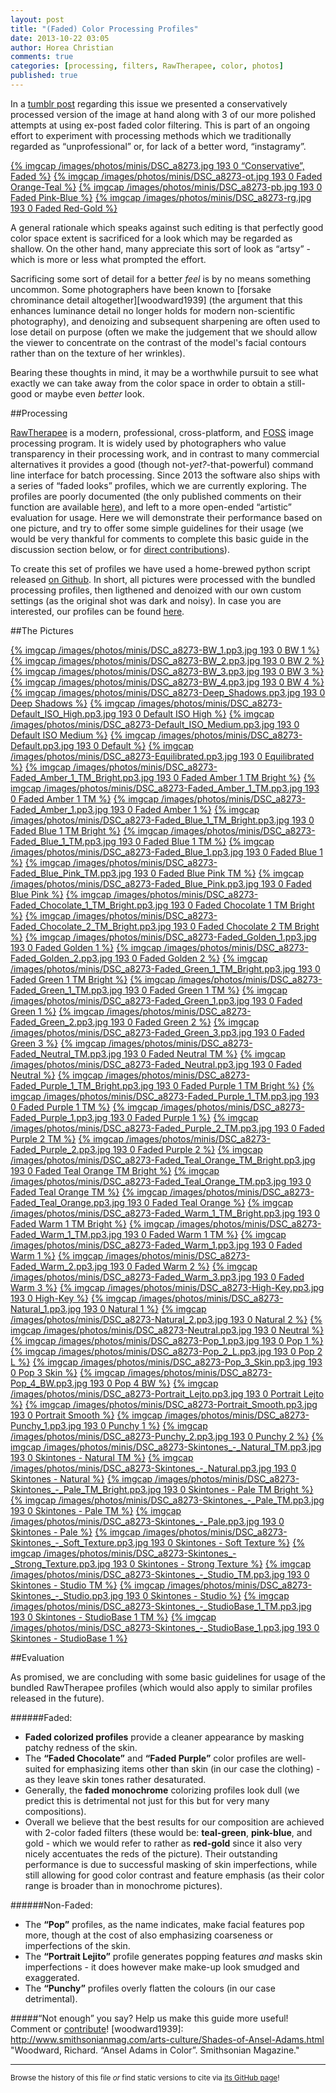 ```yaml
---
layout: post
title: "(Faded) Color Processing Profiles"
date: 2013-10-22 03:05
author: Horea Christian
comments: true
categories: [processing, filters, RawTherapee, color, photos]
published: true
---
```


In a [tumblr post](http://tmblr.co/ZHI4LqyOnj9f) regarding this issue we presented a conservatively processed version of the image at hand along with 3 of our more polished attempts at using ex-post faded color filtering.
This is part of an ongoing effort to experiment with processing methods which we traditionally regarded as “unprofessional” or, for lack of a better word, “instagramy”.

[{% imgcap  /images/photos/minis/DSC_a8273.jpg 193 0 “Conservative”, Faded %}](http://chymera.eu/photo/blog/DSC_a8273.jpg)
[{% imgcap  /images/photos/minis/DSC_a8273-ot.jpg 193 0 Faded Orange-Teal %}](http://chymera.eu/photo/blog/DSC_a8273-ot.jpg)
[{% imgcap  /images/photos/minis/DSC_a8273-pb.jpg 193 0 Faded Pink-Blue %}](http://chymera.eu/photo/blog/DSC_a8273-pb.jpg)
[{% imgcap  /images/photos/minis/DSC_a8273-rg.jpg 193 0 Faded Red-Gold %}](http://chymera.eu/photo/blog/DSC_a8273-rg.jpg)

A general rationale which speaks against such editing is that perfectly good color space extent is sacrificed for a look which may be regarded as shallow.
On the other hand, many appreciate this sort of look as “artsy” - which is more or less what prompted the effort.
<!-- more -->
Sacrificing some sort of detail for a better *feel* is by no means something uncommon.
Some photographers have been known to [forsake chrominance detail altogether][woodward1939] 
(the argument that this enhances luminance detail no longer holds for modern non-scientific photography),
and denoizing and subsequent sharpening are often used to lose detail on purpose 
(often we make the judgement that we should allow the viewer to concentrate on the contrast of the model's facial contours rather than on the texture of her wrinkles).

Bearing these thoughts in mind, it may be a worthwhile pursuit to see what exactly we can take away from the color space in order to obtain a still-good or maybe even *better* look.

##Processing

[RawTherapee](https://en.wikipedia.org/wiki/RawTherapee) is a modern, professional, cross-platform, and [FOSS](https://en.wikipedia.org/wiki/FOSS) image processing program.
It is widely used by photographers who value transparency in their processing work, and in contrast to many commercial alternatives it provides a good (though not-*yet?*-that-powerful) command line interface for batch processing.
Since 2013 the software also ships with a series of “faded looks” profiles, which we are currently exploring.
The profiles are poorly documented (the only published comments on their function are available [here](https://code.google.com/p/rawtherapee/issues/detail?id=1738)), and left to a more open-ended “artistic” evaluation for usage.
Here we will demonstrate their performance based on one picture, and try to offer some simple guidelines for their usage 
(we would be very thankful for comments to complete this basic guide in the discussion section below, or for [direct contributions](http://photo.chymera.eu/interact/)).

To create this set of profiles we have used a home-brewed python script released [on Github](https://github.com/TheChymera/RTbatch).
In short, all pictures were processed with the bundled processing profiles, then ligthened and denoized with our own custom settings (as the original shot was dark and noisy).
In case you are interested, our profiles can be found [here](https://github.com/TheChymera/RTbatch/tree/master/profiles).  

##The Pictures

[{% imgcap  /images/photos/minis/DSC_a8273-BW_1.pp3.jpg 193 0 BW 1 %}](http://chymera.eu/photo/blog/DSC_a8273-BW_1.pp3.jpg)
[{% imgcap  /images/photos/minis/DSC_a8273-BW_2.pp3.jpg 193 0 BW 2 %}](http://chymera.eu/photo/blog/DSC_a8273-BW_2.pp3.jpg)
[{% imgcap  /images/photos/minis/DSC_a8273-BW_3.pp3.jpg 193 0 BW 3 %}](http://chymera.eu/photo/blog/DSC_a8273-BW_3.pp3.jpg)
[{% imgcap  /images/photos/minis/DSC_a8273-BW_4.pp3.jpg 193 0 BW 4 %}](http://chymera.eu/photo/blog/DSC_a8273-BW_4.pp3.jpg)
[{% imgcap  /images/photos/minis/DSC_a8273-Deep_Shadows.pp3.jpg 193 0 Deep Shadows %}](http://chymera.eu/photo/blog/DSC_a8273-Deep_Shadows.pp3.jpg)
[{% imgcap  /images/photos/minis/DSC_a8273-Default_ISO_High.pp3.jpg 193 0 Default ISO High %}](http://chymera.eu/photo/blog/DSC_a8273-Default_ISO_High.pp3.jpg)
[{% imgcap  /images/photos/minis/DSC_a8273-Default_ISO_Medium.pp3.jpg 193 0 Default ISO Medium %}](http://chymera.eu/photo/blog/DSC_a8273-Default_ISO_Medium.pp3.jpg)
[{% imgcap  /images/photos/minis/DSC_a8273-Default.pp3.jpg 193 0 Default %}](http://chymera.eu/photo/blog/DSC_a8273-Default.pp3.jpg)
[{% imgcap  /images/photos/minis/DSC_a8273-Equilibrated.pp3.jpg 193 0 Equilibrated %}](http://chymera.eu/photo/blog/DSC_a8273-Equilibrated.pp3.jpg)
[{% imgcap  /images/photos/minis/DSC_a8273-Faded_Amber_1_TM_Bright.pp3.jpg 193 0 Faded Amber 1 TM Bright %}](http://chymera.eu/photo/blog/DSC_a8273-Faded_Amber_1_TM_Bright.pp3.jpg)
[{% imgcap  /images/photos/minis/DSC_a8273-Faded_Amber_1_TM.pp3.jpg 193 0 Faded Amber 1 TM %}](http://chymera.eu/photo/blog/DSC_a8273-Faded_Amber_1_TM.pp3.jpg)
[{% imgcap  /images/photos/minis/DSC_a8273-Faded_Amber_1.pp3.jpg 193 0 Faded Amber 1 %}](http://chymera.eu/photo/blog/DSC_a8273-Faded_Amber_1.pp3.jpg)
[{% imgcap  /images/photos/minis/DSC_a8273-Faded_Blue_1_TM_Bright.pp3.jpg 193 0 Faded Blue 1 TM Bright %}](http://chymera.eu/photo/blog/DSC_a8273-Faded_Blue_1_TM_Bright.pp3.jpg)
[{% imgcap  /images/photos/minis/DSC_a8273-Faded_Blue_1_TM.pp3.jpg 193 0 Faded Blue 1 TM %}](http://chymera.eu/photo/blog/DSC_a8273-Faded_Blue_1_TM.pp3.jpg)
[{% imgcap  /images/photos/minis/DSC_a8273-Faded_Blue_1.pp3.jpg 193 0 Faded Blue 1 %}](http://chymera.eu/photo/blog/DSC_a8273-Faded_Blue_1.pp3.jpg)
[{% imgcap  /images/photos/minis/DSC_a8273-Faded_Blue_Pink_TM.pp3.jpg 193 0 Faded Blue Pink TM %}](http://chymera.eu/photo/blog/DSC_a8273-Faded_Blue_Pink_TM.pp3.jpg)
[{% imgcap  /images/photos/minis/DSC_a8273-Faded_Blue_Pink.pp3.jpg 193 0 Faded Blue Pink %}](http://chymera.eu/photo/blog/DSC_a8273-Faded_Blue_Pink.pp3.jpg)
[{% imgcap  /images/photos/minis/DSC_a8273-Faded_Chocolate_1_TM_Bright.pp3.jpg 193 0 Faded Chocolate 1 TM Bright %}](http://chymera.eu/photo/blog/DSC_a8273-Faded_Chocolate_1_TM_Bright.pp3.jpg)
[{% imgcap  /images/photos/minis/DSC_a8273-Faded_Chocolate_2_TM_Bright.pp3.jpg 193 0 Faded Chocolate 2 TM Bright %}](http://chymera.eu/photo/blog/DSC_a8273-Faded_Chocolate_2_TM_Bright.pp3.jpg)
[{% imgcap  /images/photos/minis/DSC_a8273-Faded_Golden_1.pp3.jpg 193 0 Faded Golden 1 %}](http://chymera.eu/photo/blog/DSC_a8273-Faded_Golden_1.pp3.jpg)
[{% imgcap  /images/photos/minis/DSC_a8273-Faded_Golden_2.pp3.jpg 193 0 Faded Golden 2 %}](http://chymera.eu/photo/blog/DSC_a8273-Faded_Golden_2.pp3.jpg)
[{% imgcap  /images/photos/minis/DSC_a8273-Faded_Green_1_TM_Bright.pp3.jpg 193 0 Faded Green 1 TM Bright %}](http://chymera.eu/photo/blog/DSC_a8273-Faded_Green_1_TM_Bright.pp3.jpg)
[{% imgcap  /images/photos/minis/DSC_a8273-Faded_Green_1_TM.pp3.jpg 193 0 Faded Green 1 TM %}](http://chymera.eu/photo/blog/DSC_a8273-Faded_Green_1_TM.pp3.jpg)
[{% imgcap  /images/photos/minis/DSC_a8273-Faded_Green_1.pp3.jpg 193 0 Faded Green 1 %}](http://chymera.eu/photo/blog/DSC_a8273-Faded_Green_1.pp3.jpg)
[{% imgcap  /images/photos/minis/DSC_a8273-Faded_Green_2.pp3.jpg 193 0 Faded Green 2 %}](http://chymera.eu/photo/blog/DSC_a8273-Faded_Green_2.pp3.jpg)
[{% imgcap  /images/photos/minis/DSC_a8273-Faded_Green_3.pp3.jpg 193 0 Faded Green 3 %}](http://chymera.eu/photo/blog/DSC_a8273-Faded_Green_3.pp3.jpg)
[{% imgcap  /images/photos/minis/DSC_a8273-Faded_Neutral_TM.pp3.jpg 193 0 Faded Neutral TM %}](http://chymera.eu/photo/blog/DSC_a8273-Faded_Neutral_TM.pp3.jpg)
[{% imgcap  /images/photos/minis/DSC_a8273-Faded_Neutral.pp3.jpg 193 0 Faded Neutral %}](http://chymera.eu/photo/blog/DSC_a8273-Faded_Neutral.pp3.jpg)
[{% imgcap  /images/photos/minis/DSC_a8273-Faded_Purple_1_TM_Bright.pp3.jpg 193 0 Faded Purple 1 TM Bright %}](http://chymera.eu/photo/blog/DSC_a8273-Faded_Purple_1_TM_Bright.pp3.jpg)
[{% imgcap  /images/photos/minis/DSC_a8273-Faded_Purple_1_TM.pp3.jpg 193 0 Faded Purple 1 TM %}](http://chymera.eu/photo/blog/DSC_a8273-Faded_Purple_1_TM.pp3.jpg)
[{% imgcap  /images/photos/minis/DSC_a8273-Faded_Purple_1.pp3.jpg 193 0 Faded Purple 1 %}](http://chymera.eu/photo/blog/DSC_a8273-Faded_Purple_1.pp3.jpg)
[{% imgcap  /images/photos/minis/DSC_a8273-Faded_Purple_2_TM.pp3.jpg 193 0 Faded Purple 2 TM %}](http://chymera.eu/photo/blog/DSC_a8273-Faded_Purple_2_TM.pp3.jpg)
[{% imgcap  /images/photos/minis/DSC_a8273-Faded_Purple_2.pp3.jpg 193 0 Faded Purple 2 %}](http://chymera.eu/photo/blog/DSC_a8273-Faded_Purple_2.pp3.jpg)
[{% imgcap  /images/photos/minis/DSC_a8273-Faded_Teal_Orange_TM_Bright.pp3.jpg 193 0 Faded Teal Orange TM Bright %}](http://chymera.eu/photo/blog/DSC_a8273-Faded_Teal_Orange_TM_Bright.pp3.jpg)
[{% imgcap  /images/photos/minis/DSC_a8273-Faded_Teal_Orange_TM.pp3.jpg 193 0 Faded Teal Orange TM %}](http://chymera.eu/photo/blog/DSC_a8273-Faded_Teal_Orange_TM.pp3.jpg)
[{% imgcap  /images/photos/minis/DSC_a8273-Faded_Teal_Orange.pp3.jpg 193 0 Faded Teal Orange %}](http://chymera.eu/photo/blog/DSC_a8273-Faded_Teal_Orange.pp3.jpg)
[{% imgcap  /images/photos/minis/DSC_a8273-Faded_Warm_1_TM_Bright.pp3.jpg 193 0 Faded Warm 1 TM Bright %}](http://chymera.eu/photo/blog/DSC_a8273-Faded_Warm_1_TM_Bright.pp3.jpg)
[{% imgcap  /images/photos/minis/DSC_a8273-Faded_Warm_1_TM.pp3.jpg 193 0 Faded Warm 1 TM %}](http://chymera.eu/photo/blog/DSC_a8273-Faded_Warm_1_TM.pp3.jpg)
[{% imgcap  /images/photos/minis/DSC_a8273-Faded_Warm_1.pp3.jpg 193 0 Faded Warm 1 %}](http://chymera.eu/photo/blog/DSC_a8273-Faded_Warm_1.pp3.jpg)
[{% imgcap  /images/photos/minis/DSC_a8273-Faded_Warm_2.pp3.jpg 193 0 Faded Warm 2 %}](http://chymera.eu/photo/blog/DSC_a8273-Faded_Warm_2.pp3.jpg)
[{% imgcap  /images/photos/minis/DSC_a8273-Faded_Warm_3.pp3.jpg 193 0 Faded Warm 3 %}](http://chymera.eu/photo/blog/DSC_a8273-Faded_Warm_3.pp3.jpg)
[{% imgcap  /images/photos/minis/DSC_a8273-High-Key.pp3.jpg 193 0 High-Key %}](http://chymera.eu/photo/blog/DSC_a8273-High-Key.pp3.jpg)
[{% imgcap  /images/photos/minis/DSC_a8273-Natural_1.pp3.jpg 193 0 Natural 1 %}](http://chymera.eu/photo/blog/DSC_a8273-Natural_1.pp3.jpg)
[{% imgcap  /images/photos/minis/DSC_a8273-Natural_2.pp3.jpg 193 0 Natural 2 %}](http://chymera.eu/photo/blog/DSC_a8273-Natural_2.pp3.jpg)
[{% imgcap  /images/photos/minis/DSC_a8273-Neutral.pp3.jpg 193 0 Neutral %}](http://chymera.eu/photo/blog/DSC_a8273-Neutral.pp3.jpg)
[{% imgcap  /images/photos/minis/DSC_a8273-Pop_1.pp3.jpg 193 0 Pop 1 %}](http://chymera.eu/photo/blog/DSC_a8273-Pop_1.pp3.jpg)
[{% imgcap  /images/photos/minis/DSC_a8273-Pop_2_L.pp3.jpg 193 0 Pop 2 L %}](http://chymera.eu/photo/blog/DSC_a8273-Pop_2_L.pp3.jpg)
[{% imgcap  /images/photos/minis/DSC_a8273-Pop_3_Skin.pp3.jpg 193 0 Pop 3 Skin %}](http://chymera.eu/photo/blog/DSC_a8273-Pop_3_Skin.pp3.jpg)
[{% imgcap  /images/photos/minis/DSC_a8273-Pop_4_BW.pp3.jpg 193 0 Pop 4 BW %}](http://chymera.eu/photo/blog/DSC_a8273-Pop_4_BW.pp3.jpg)
[{% imgcap  /images/photos/minis/DSC_a8273-Portrait_Lejto.pp3.jpg 193 0 Portrait Lejto %}](http://chymera.eu/photo/blog/DSC_a8273-Portrait_Lejto.pp3.jpg)
[{% imgcap  /images/photos/minis/DSC_a8273-Portrait_Smooth.pp3.jpg 193 0 Portrait Smooth %}](http://chymera.eu/photo/blog/DSC_a8273-Portrait_Smooth.pp3.jpg)
[{% imgcap  /images/photos/minis/DSC_a8273-Punchy_1.pp3.jpg 193 0 Punchy 1 %}](http://chymera.eu/photo/blog/DSC_a8273-Punchy_1.pp3.jpg)
[{% imgcap  /images/photos/minis/DSC_a8273-Punchy_2.pp3.jpg 193 0 Punchy 2 %}](http://chymera.eu/photo/blog/DSC_a8273-Punchy_2.pp3.jpg)
[{% imgcap  /images/photos/minis/DSC_a8273-Skintones_-_Natural_TM.pp3.jpg 193 0 Skintones - Natural TM %}](http://chymera.eu/photo/blog/DSC_a8273-Skintones_-_Natural_TM.pp3.jpg)
[{% imgcap  /images/photos/minis/DSC_a8273-Skintones_-_Natural.pp3.jpg 193 0 Skintones - Natural %}](http://chymera.eu/photo/blog/DSC_a8273-Skintones_-_Natural.pp3.jpg)
[{% imgcap  /images/photos/minis/DSC_a8273-Skintones_-_Pale_TM_Bright.pp3.jpg 193 0 Skintones - Pale TM Bright %}](http://chymera.eu/photo/blog/DSC_a8273-Skintones_-_Pale_TM_Bright.pp3.jpg)
[{% imgcap  /images/photos/minis/DSC_a8273-Skintones_-_Pale_TM.pp3.jpg 193 0 Skintones - Pale TM %}](http://chymera.eu/photo/blog/DSC_a8273-Skintones_-_Pale_TM.pp3.jpg)
[{% imgcap  /images/photos/minis/DSC_a8273-Skintones_-_Pale.pp3.jpg 193 0 Skintones - Pale %}](http://chymera.eu/photo/blog/DSC_a8273-Skintones_-_Pale.pp3.jpg)
[{% imgcap  /images/photos/minis/DSC_a8273-Skintones_-_Soft_Texture.pp3.jpg 193 0 Skintones - Soft Texture %}](http://chymera.eu/photo/blog/DSC_a8273-Skintones_-_Soft_Texture.pp3.jpg)
[{% imgcap  /images/photos/minis/DSC_a8273-Skintones_-_Strong_Texture.pp3.jpg 193 0 Skintones - Strong Texture %}](http://chymera.eu/photo/blog/DSC_a8273-Skintones_-_Strong_Texture.pp3.jpg)
[{% imgcap  /images/photos/minis/DSC_a8273-Skintones_-_Studio_TM.pp3.jpg 193 0 Skintones - Studio TM %}](http://chymera.eu/photo/blog/DSC_a8273-Skintones_-_Studio_TM.pp3.jpg)
[{% imgcap  /images/photos/minis/DSC_a8273-Skintones_-_Studio.pp3.jpg 193 0 Skintones - Studio %}](http://chymera.eu/photo/blog/DSC_a8273-Skintones_-_Studio.pp3.jpg)
[{% imgcap  /images/photos/minis/DSC_a8273-Skintones_-_StudioBase_1_TM.pp3.jpg 193 0 Skintones - StudioBase 1 TM %}](http://chymera.eu/photo/blog/DSC_a8273-Skintones_-_StudioBase_1_TM.pp3.jpg)
[{% imgcap  /images/photos/minis/DSC_a8273-Skintones_-_StudioBase_1.pp3.jpg 193 0 Skintones - StudioBase 1 %}](http://chymera.eu/photo/blog/DSC_a8273-Skintones_-_StudioBase_1.pp3.jpg)

##Evaluation

As promised, we are concluding with some basic guidelines for usage of the bundled RawTherapee profiles (which would also apply to similar profiles released in the future).

######Faded:

* **Faded colorized profiles** provide a cleaner appearance by masking patchy redness of the skin.
* The **“Faded Chocolate”** and **“Faded Purple”** color profiles are well-suited for emphasizing items other than skin (in our case the clothing) - as they leave skin tones rather desaturated.
* Generally, the **faded monochrome** colorizing profiles look dull (we predict this is detrimental not just for this but for very many compositions).
* Overall we believe that the best results for our composition are achieved with 2-color faded filters (these would be: **teal-green**, **pink-blue**, and gold - which we would refer to rather as **red-gold** since it also very nicely accentuates the reds of the picture). 
Their outstanding performance is due to successful masking of skin imperfections, while still allowing for good color contrast and feature emphasis (as their color range is broader than in monochrome pictures).

######Non-Faded:

* The **“Pop”** profiles, as the name indicates, make facial features pop more, though at the cost of also emphasizing coarseness or imperfections of the skin.
* The **“Portrait Lejito”** profile generates popping features *and* masks skin imperfections - it does however make make-up look smudged and exaggerated. 
* The **“Punchy”** profiles overly flatten the colours (in our case detrimental).

#####“Not enough” you say? Help us make this guide more useful! Comment or [contribute](http://photo.chymera.eu/interact/)!	
[woodward1939]: http://www.smithsonianmag.com/arts-culture/Shades-of-Ansel-Adams.html "Woodward, Richard. “Ansel Adams in Color”. Smithsonian Magazine."

---
<sup>Browse the history of this file *or* find static versions to cite via [its GitHub page](https://github.com/TheChymera/chymeric_photography/blob/master/source/_posts/2013-10-22-faded-color-filters.markdown)!</sup>
